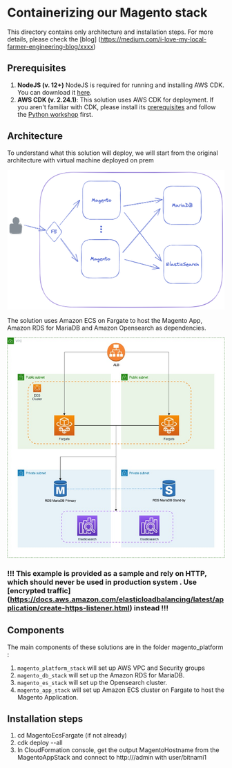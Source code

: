 # Containerizing our Magento stack

This directory contains only architecture and installation steps. For more details, please check the [blog] (https://medium.com/i-love-my-local-farmer-engineering-blog/xxxx) 

## Prerequisites
1. **NodeJS (v. 12+)** NodeJS is required for running and installing AWS CDK. You can download it [here](https://nodejs.org/en/download/).
1. **AWS CDK (v. 2.24.1)**: This solution uses AWS CDK for deployment. If you aren't familiar with CDK, please install its [prerequisites](https://cdkworkshop.com/15-prerequisites.html) and follow the  [Python workshop](https://cdkworkshop.com/30-python.html) first.   

## Architecture
To understand what this solution will deploy, we will start from the original architecture with virtual machine deployed on prem

![](.README_images/on-prem-architecture.png)

The solution uses Amazon ECS on Fargate to host the Magento App, Amazon RDS for MariaDB and Amazon Opensearch as dependencies.

![](.README_images/on-aws.jpg)


### !!! This example is provided as a sample and rely on HTTP, which should never be used in production system . Use [encrypted traffic] (https://docs.aws.amazon.com/elasticloadbalancing/latest/application/create-https-listener.html) instead !!!

## Components 

The main components of these solutions are in the folder magento_platform :
1. `magento_platform_stack` will set up AWS VPC and Security groups
2. `magento_db_stack` will set up the Amazon RDS for MariaDB.
3. `magento_es_stack` will set up the Opensearch cluster.
4. `magento_app_stack` will set up Amazon ECS cluster on Fargate to host the Magento Application.  

## Installation steps
1. cd MagentoEcsFargate (if not already)
1. cdk deploy --all
2. In CloudFormation console, get the output MagentoHostname from the MagentoAppStack and connect to http://<MagentoHostname>/admin with user/bitnami1 


